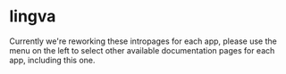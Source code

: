 # lingva

Currently we're reworking these intropages for each app, please use the menu on the left to select other available documentation pages for each app, including this one.
